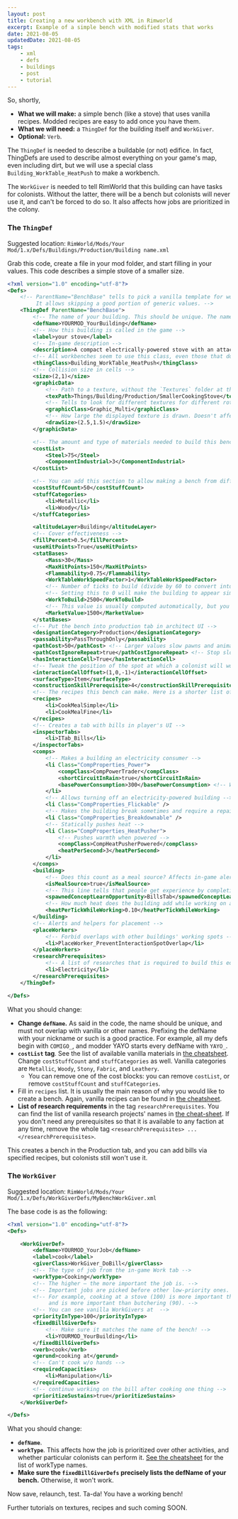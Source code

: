 ```yaml
---
layout: post
title: Creating a new workbench with XML in Rimworld
excerpt: Example of a simple bench with modified stats that works
date: 2021-08-05
updatedDate: 2021-08-05
tags:
    - xml
    - defs
    - buildings
    - post
    - tutorial
---
```


So, shortly,

* **What we will make:** a simple bench (like a stove) that uses vanilla recipes. Modded recipes are easy to add once you have them.
* **What we will need:** a `ThingDef` for the building itself and `WorkGiver`.
* **Optional:** `Verb`.

The `ThingDef` is needed to describe a buildable (or not) edifice. In fact, ThingDefs are used to describe almost everything on your game's map, even including dirt, but we will use a special class `Building_WorkTable_HeatPush` to make a workbench.

The `WorkGiver` is needed to tell RimWorld that this building can have tasks for colonists. Without the latter, there will be a bench but colonists will never use it, and can't be forced to do so. It also affects how jobs are prioritized in the colony.

### The `ThingDef`
Suggested location: `RimWorld/Mods/Your Mod/1.x/Defs/Buildings/Production/Building name.xml`

Grab this code, create a file in your mod folder, and start filling in your values. This code describes a simple stove of a smaller size.

```xml
<?xml version="1.0" encoding="utf-8"?>
<Defs>
    <!-- ParentName="BenchBase" tells to pick a vanilla template for workbenches.
         It allows skipping a good portion of generic values. -->
    <ThingDef ParentName="BenchBase">
        <!-- The name of your building. This should be unique. The name is not shown to players. -->
        <defName>YOURMOD_YourBuilding</defName>
        <!-- How this building is called in the game -->
        <label>your stove</label>
        <!-- In-game description -->
        <description>A compact electrically-powered stove with an attached countertop for preparing meals.</description>
        <!-- All workbenches seem to use this class, even those that don't actually push heat, e.g. stonecutting table. -->
        <thingClass>Building_WorkTable_HeatPush</thingClass>
        <!-- Collision size in cells -->
        <size>(2,1)</size>
        <graphicData>
            <!-- Path to a texture, without the `Textures` folder at the beginning. -->
            <texPath>Things/Building/Production/SmallerCookingStove</texPath>
            <!-- Tells to look for different textures for different rotation angles -->
            <graphicClass>Graphic_Multi</graphicClass>
            <!-- How large the displayed texture is drawn. Doesn't affect collisions. -->
            <drawSize>(2.5,1.5)</drawSize>
        </graphicData>

        <!-- The amount and type of materials needed to build this bench -->
        <costList>
            <Steel>75</Steel>
            <ComponentIndustrial>3</ComponentIndustrial>
        </costList>

        <!-- You can add this section to allow making a bench from different additional materials -->
        <costStuffCount>50</costStuffCount>
        <stuffCategories>
            <li>Metallic</li>
            <li>Woody</li>
        </stuffCategories>

        <altitudeLayer>Building</altitudeLayer>
        <!-- Cover effectiveness -->
        <fillPercent>0.5</fillPercent>
        <useHitPoints>True</useHitPoints>
        <statBases>
            <Mass>30</Mass>
            <MaxHitPoints>150</MaxHitPoints>
            <Flammability>0.75</Flammability>
            <WorkTableWorkSpeedFactor>1</WorkTableWorkSpeedFactor>
            <!-- Number of ticks to build (divide by 60 to convert into seconds) -->
            <!-- Setting this to 0 will make the building to appear similar to crafting spots or sleeping spots -->
            <WorkToBuild>2500</WorkToBuild>
            <!-- This value is usually computed automatically, but you can set a fixed value here -->
            <MarketValue>1500</MarketValue>
        </statBases>
        <!-- Put the bench into production tab in architect UI -->
        <designationCategory>Production</designationCategory>
        <passability>PassThroughOnly</passability>
        <pathCost>50</pathCost> <!-- Larger values slow pawns and animals -->
        <pathCostIgnoreRepeat>true</pathCostIgnoreRepeat> <!-- Stop slowing when walking on items of one time, e.g. walking through ditches or on tables -->
        <hasInteractionCell>True</hasInteractionCell>
        <!-- Tweak the position of the spot at which a colonist will work with the bench -->
        <interactionCellOffset>(1,0,-1)</interactionCellOffset>
        <surfaceType>Item</surfaceType>
        <constructionSkillPrerequisite>4</constructionSkillPrerequisite>
        <!-- The recipes this bench can make. Here is a shorter list of meal recipes: -->
        <recipes>
            <li>CookMealSimple</li>
            <li>CookMealFine</li>
        </recipes>
        <!-- Creates a tab with bills in player's UI -->
        <inspectorTabs>
            <li>ITab_Bills</li>
        </inspectorTabs>
        <comps>
            <!-- Makes a building an electricity consumer -->
            <li Class="CompProperties_Power">
                <compClass>CompPowerTrader</compClass>
                <shortCircuitInRain>true</shortCircuitInRain>
                <basePowerConsumption>300</basePowerConsumption> <!-- Watt -->
            </li>
            <!-- Allows turning off an electricity-powered building -->
            <li Class="CompProperties_Flickable" />
            <!-- Makes the building break sometimes and require a repair with a component -->
            <li Class="CompProperties_Breakdownable" />
            <!-- Statically pushes heat -->
            <li Class="CompProperties_HeatPusher">
                <!-- Pushes warmth when powered -->
                <compClass>CompHeatPusherPowered</compClass>
                <heatPerSecond>3</heatPerSecond>
            </li>
        </comps>
        <building>
            <!-- Does this count as a meal source? Affects in-game alerts and tips -->
            <isMealSource>true</isMealSource>
            <!-- This line tells that people get experience by completing bills -->
            <spawnedConceptLearnOpportunity>BillsTab</spawnedConceptLearnOpportunity>
            <!-- How much heat does the building add while working on a bill? -->
            <heatPerTickWhileWorking>0.10</heatPerTickWhileWorking>
        </building>
        <!-- Alerts and helpers for placement -->
        <placeWorkers>
            <!-- Forbid overlaps with other buildings' working spots -->
            <li>PlaceWorker_PreventInteractionSpotOverlap</li>
        </placeWorkers>
        <researchPrerequisites>
            <!-- A list of researches that is required to build this edifice -->
            <li>Electricity</li>
        </researchPrerequisites>
    </ThingDef>

</Defs>
```

What you should change:

* **Change `defName`.** As said in the code, the name should be unique, and must not overlap with vanilla or other names. Prefixing the defName with your nickname or such is a good practice. For example, all my defs begin with `COMIGO_`, and modder YAYO starts every defName with `YAYO_`.
* **`costList` tag**. See the list of available vanilla materials in [the cheatsheet](/post/vanilla-defs-cheatsheet/#materials). Change `costStuffCount` and `stuffCategories` as well. Vanilla categories are `Metallic`, `Woody`, `Stony`, `Fabric`, and `Leathery`.
  * You can remove one of the cost blocks: you can remove `costList`, or remove `costStuffCount` and `stuffCategories`.
* Fill in `recipes` list. It is usually the main reason of why you would like to create a bench. Again, vanilla recipes can be found in [the cheatsheet](/post/vanilla-defs-cheatsheet/#recipes).
* **List of research requirements** in the tag `researchPrerequisites`. You can find the list of vanilla research projects' names in [the cheat-sheet](/post/vanilla-defs-cheatsheet/#research). If you don't need any prerequisites so that it is available to any faction at any time, remove the whole tag `<researchPrerequisites> ... </researchPrerequisites>`.

This creates a bench in the Production tab, and you can add bills via specified recipes, but colonists still won't use it.

### The `WorkGiver`

Suggested location: `RimWorld/Mods/Your Mod/1.x/Defs/WorkGiverDefs/MyBenchWorkGiver.xml`

The base code is as the following:

```xml
<?xml version="1.0" encoding="utf-8"?>
<Defs>

    <WorkGiverDef>
        <defName>YOURMOD_YourJob</defName>
        <label>cook</label>
        <giverClass>WorkGiver_DoBill</giverClass>
        <!-- The type of job from the in-game Work tab -->
        <workType>Cooking</workType>
        <!-- The higher — the more important the job is. -->
        <!-- Important jobs are picked before other low-priority ones. This can greatly affect gameplay, actually. -->
        <!-- For example, cooking at a stove (100) is more important than cooking at a campfire (95),
             and is more important than butchering (90). -->
        <!-- You can see vanilla WorkGivers at  -->
        <priorityInType>100</priorityInType>
        <fixedBillGiverDefs>
            <!-- Make sure it matches the name of the bench! -->
            <li>YOURMOD_YourBuilding</li>
        </fixedBillGiverDefs>
        <verb>cook</verb>
        <gerund>cooking at</gerund>
        <!-- Can't cook w/o hands -->
        <requiredCapacities>
            <li>Manipulation</li>
        </requiredCapacities>
        <!-- continue working on the bill after cooking one thing -->
        <prioritizeSustains>true</prioritizeSustains>
    </WorkGiverDef>

</Defs>
```

What you should change:

* **`defName`**.
* **`workType`**. This affects how the job is prioritized over other activities, and whether particular colonists can perform it. [See the cheatsheet](/post/vanilla-defs-cheatsheet/#worktypes) for the list of workType names.
* **Make sure the `fixedBillGiverDefs` precisely lists the defName of your bench.** Otherwise, it won't work.

Now save, relaunch, test. Ta-da! You have a working bench!

Further tutorials on textures, recipes and such coming SOON.